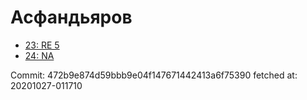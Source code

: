 # Асфандьяров
- [23: RE 5](23.md)
- [24: NA](24.md)

Commit: 472b9e874d59bbb9e04f147671442413a6f75390
 fetched at: 20201027-011710
